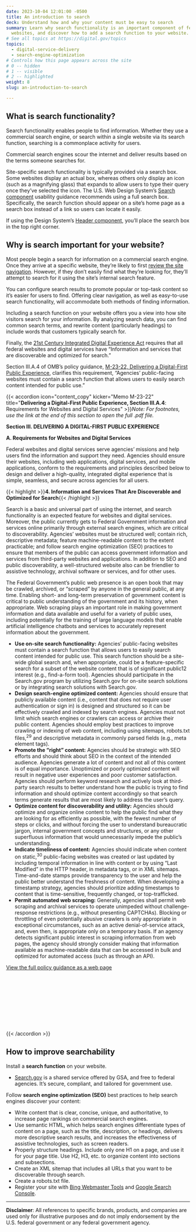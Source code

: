 ```yaml
---
date: 2023-10-04 12:01:00 -0500
title: An introduction to search
deck: Understand how and why your content must be easy to search
summary: Learn why search functionality is an important component of federal
  websites, and discover how to add a search function to your website.
# See all topics at https://digital.gov/topics
topics:
  - digital-service-delivery
  - search-engine-optimization
# Controls how this page appears across the site
# 0 -- hidden
# 1 -- visible
# 2 -- highlighted
weight: 8
slug: an-introduction-to-search

---
```


## What is search functionality?

Search functionality enables people to find information. Whether they use a commercial search engine, or search within a single website via its search function, searching is a commonplace activity for users.

Commercial search engines scour the internet and deliver results based on the terms someone searches for.

Site-specific search functionality is typically provided via a search box. Some websites display an actual box, whereas others only display an icon (such as a magnifying glass) that expands to allow users to type their query once they’ve selected the icon. The U.S. Web Design System’s [Search component](https://designsystem.digital.gov/components/search/) usability guidance recommends using a full search box. Specifically, the search function should appear on a site’s home page as a search box instead of a link so users can locate it easily.

If using the Design System’s [Header component](https://designsystem.digital.gov/components/header/), you’ll place the search box in the top right corner.

## Why is search important for your website?

Most people begin a search for information on a commercial search engine. Once they arrive at a specific website, they’re likely to first [review the site navigation](https://www.nngroup.com/videos/search-box-vs-navigation/). However, if they don’t easily find what they’re looking for, they’ll attempt to search for it using the site’s internal search feature.

You can configure search results to promote popular or top-task content so it’s easier for users to find. Offering clear navigation, as well as easy-to-use search functionality, will accommodate both methods of finding information.

Including a search function on your website offers you a view into how site visitors search for your information. By analyzing search data, you can find common search terms, and rewrite content (particularly headings) to include words that customers typically search for.

Finally, the [21st Century Integrated Digital Experience Act](https://digital.gov/resources/21st-century-integrated-digital-experience-act/) requires that all federal websites and digital services have “Information and services that are discoverable and optimized for search.”

Section III.A.4 of OMB’s policy guidance, [M-23-22, Delivering a Digital-First Public Experience](https://www.whitehouse.gov/omb/management/ofcio/delivering-a-digital-first-public-experience/), clarifies this requirement, “Agencies’ public-facing websites must contain a search function that allows users to easily search content intended for public use.”

{{< accordion icon="content_copy" kicker="Memo M-23-22" title="**Delivering a Digital-First Public Experience, Section III.A.4**: Requirements for Websites and Digital Services" >}}*Note: For footnotes, use the link at the end of this section to open the full .pdf file.*

**Section III. DELIVERING A DIGITAL-FIRST PUBLIC EXPERIENCE**

**A. Requirements for Websites and Digital Services**

Federal websites and digital services serve agencies’ missions and help users find the information and support they need. Agencies should ensure their websites, including web applications, digital services, and mobile applications, conform to the requirements and principles described below to design and deliver a high-quality, integrated digital experience that is simple, seamless, and secure across agencies for all users.

{{< highlight >}}**4. Information and Services That Are Discoverable and Optimized for Search**{{< /highlight >}}

Search is a basic and universal part of using the internet, and search functionality is an expected feature for websites and digital services. Moreover, the public currently gets to Federal Government information and services online primarily through external search engines, which are critical to discoverability. Agencies’ websites must be structured well; contain rich, descriptive metadata; feature machine-readable content to the extent practicable; and follow search engine optimization (SEO) practices to ensure that members of the public can access government information and services from third-party websites and applications. In addition to SEO and public discoverability, a well-structured website also can be friendlier to assistive technology, archival software or services, and for other uses.

The Federal Government’s public web presence is an open book that may be crawled, archived, or “scraped” by anyone in the general public, at any time. Enabling short- and long-term preservation of government content is critical to public understanding of the government and its history, when appropriate. Web scraping plays an important role in making government information and data available and useful for a variety of public uses, including potentially for the training of large language models that enable artificial intelligence chatbots and services to accurately represent information about the government.

- **Use on-site search functionality:** Agencies’ public-facing websites must contain a search function that allows users to easily search content intended for public use. This search function should be a site-wide global search and, when appropriate, could be a feature-specific search for a subset of the website content that is of significant public12 interest (e.g., find-a-form tool). Agencies should participate in the Search.gov program by utilizing Search.gov for on-site search solutions or by integrating search solutions with Search.gov.
- **Design search-engine optimized content:** Agencies should ensure that publicly available content (i.e., content that does not require user authentication or sign in) is designed and structured so it can be effectively crawled and indexed by search engines. Agencies must not limit which search engines or crawlers can access or archive their public content. Agencies should employ best practices to improve crawling or indexing of web content, including using sitemaps, robots.txt files,<sup>29</sup> and descriptive metadata in commonly parsed fields (e.g., meta element tags).
- **Promote the “right” content:** Agencies should be strategic with SEO efforts and should think about SEO in the context of the intended audience. Agencies generate a lot of content and not all of this content is of equal importance. Unoptimized or poorly optimized content will result in negative user experiences and poor customer satisfaction. Agencies should perform keyword research and actively look at third-party search results to better understand how the public is trying to find information and should optimize content accordingly so that search terms generate results that are most likely to address the user’s query.
- **Optimize content for discoverability and utility:** Agencies should optimize and organize online content to help the public find what they are looking for as efficiently as possible, with the fewest number of steps or clicks, and without forcing the user to understand bureaucratic jargon, internal government concepts and structures, or any other superfluous information that would unnecessarily impede the public’s understanding.
- **Indicate timeliness of content:** Agencies should indicate when content on static,<sup>30</sup> public-facing websites was created or last updated by including temporal information in line with content or by using “Last Modified” in the HTTP header, in metadata tags, or in XML sitemaps. Time-and-date stamps provide transparency to the user and help the public better understand the freshness of content. When developing a timestamp strategy, agencies should prioritize adding timestamps to content that is time-sensitive, frequently changed, or top-trafficked.
- **Permit automated web scraping:** Generally, agencies shall permit web scraping and archival services to operate unimpeded without challenge-response restrictions (e.g., without presenting CAPTCHAs). Blocking or throttling of even potentially abusive crawlers is only appropriate in exceptional circumstances, such as an active denial-of-service attack, and, even then, is appropriate only on a temporary basis. If an agency detects significant public interest in scraping information from web pages, the agency should strongly consider making that information available as machine-readable data that can be accessed in bulk and optimized for automated access (such as through an API).

<a class="src" href="https://www.whitehouse.gov/omb/management/ofcio/delivering-a-digital-first-public-experience/" title="View ">View the full policy guidance as a web page<svg class="usa-icon dg-icon dg-icon--standard margin-bottom-05" aria-hidden="true" focusable="false" role="img"> <use xlink:href="assets/img/sprite.svg#arrow_forward"></use></svg></a>

{{< /accordion >}}

## How to improve searchability

Install a **search function** on your website.

* [Search.gov](https://search.gov/) is a shared service offered by GSA, and free to federal agencies. It’s secure, compliant, and tailored for government use.

Follow **search engine optimization (SEO)** best practices to help search engines discover your content:

* Write content that is clear, concise, unique, and authoritative, to increase page rankings on commercial search engines.
* Use semantic HTML, which helps search engines differentiate types of content on a page, such as the title, description, or headings, delivers more descriptive search results, and increases the effectiveness of assistive technologies, such as screen readers.
* Properly structure headings. Include only one H1 on a page, and use it for your page title. Use H2, H3, etc. to organize content into sections and subsections.
* Create an XML sitemap that includes all URLs that you want to be discoverable through search.
* Create a robots.txt file.
* Register your site with [Bing Webmaster Tools](https://www.bing.com/toolbox/webmaster) and [Google Search Console](https://www.google.com/webmasters/tools/home?hl=en).

---

**Disclaimer**: All references to specific brands, products, and companies are used only for illustrative purposes and do not imply endorsement by the U.S. federal government or any federal government agency.
